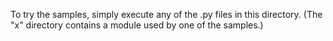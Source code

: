 
To try the samples, simply execute any of the .py files in this directory.
(The "x" directory contains a module used by one of the samples.)
